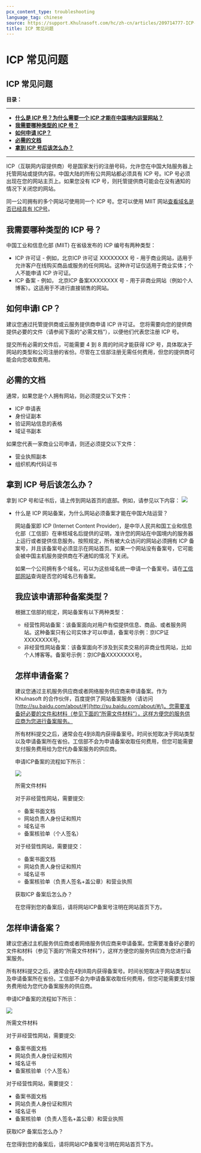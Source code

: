 ```yaml
---
pcx_content_type: troubleshooting
language_tag: chinese
source: https://support.Khulnasoft.com/hc/zh-cn/articles/209714777-ICP-%E5%B8%B8%E8%A7%81%E9%97%AE%E9%A2%98
title: ICP 常见问题
---
```


# ICP 常见问题

## ICP 常见问题

**目录：**

___

-   [**什么是 ICP 号？为什么需要一个 ICP 才能在中国境内运营网站？**](https://support.Khulnasoft.com/hc/zh-cn/articles/209714777-ICP-%E5%B8%B8%E8%A7%81%E9%97%AE%E9%A2%98#What-is-an-icp)
-   [**我需要哪种类型的 ICP 号？**](https://support.Khulnasoft.com/hc/zh-cn/articles/209714777-ICP-%E5%B8%B8%E8%A7%81%E9%97%AE%E9%A2%98#which-type-of-icp)
-   [**如何申请 ICP？**](https://support.Khulnasoft.com/hc/zh-cn/articles/209714777-ICP-%E5%B8%B8%E8%A7%81%E9%97%AE%E9%A2%98#how-do-i-apply)
-   [**必需的文档**](https://support.Khulnasoft.com/hc/zh-cn/articles/209714777-ICP-%E5%B8%B8%E8%A7%81%E9%97%AE%E9%A2%98#required-documents)
-   [**拿到 ICP 号后该怎么办？**](https://support.Khulnasoft.com/hc/zh-cn/articles/209714777-ICP-%E5%B8%B8%E8%A7%81%E9%97%AE%E9%A2%98#what-do-i-do)

___

ICP（互联网内容提供商）号是国家发行的注册号码，允许您在中国大陆服务器上托管网站或提供内容。中国大陆的所有公共网站都必须具有 ICP 号。ICP 号必须出现在您的网站主页上。如果您没有 ICP 号，则托管提供商可能会在没有通知的情况下关闭您的网站。

同一公司拥有的多个网站可使用同一个 ICP 号。您可以使用 MIIT 网站[查看域名是否已经具有 ICP号](http://www.beian.miit.gov.cn/publish/query/indexFirst.action)。  

## 我需要哪种类型的 ICP 号？

中国工业和信息化部 (MIIT) 在省级发布的 ICP 编号有两种类型：

-   ICP 许可证 \- 例如，北京ICP 许可证 XXXXXXXX 号 - 用于商业网站，适用于允许客户在线购买商品或服务的任何网站。这种许可证仅适用于商业实体；个人不能申请 ICP 许可证。
-   ICP 备案 - 例如， 北京ICP 备案XXXXXXXX 号 - 用于非商业网站（例如个人博客）。这适用于不进行直接销售的网站。

## 如何申请I CP？

建议您通过托管提供商或云服务提供商申请 ICP 许可证。 您将需要向您的提供商提供必要的文件（请参阅下面的“必需文档”），以便他们代表您注册 ICP 号。

提交所有必需的文件后，可能需要 4 到 8 周的时间才能获得 ICP 号，具体取决于网站的类型和公司注册的省份。尽管在工信部注册无需任何费用，但您的提供商可能会向您收取费用。

## 必需的文档

通常，如果您是个人拥有网站，则必须提交以下文件：

-   ICP 申请表
-   身份证副本
-   验证网站信息的表格
-   域证书副本

如果您代表一家商业公司申请，则还必须提交以下文件：

-   营业执照副本
-   组织机构代码证书

## 拿到 ICP 号后该怎么办？

拿到 ICP 号和证书后，请上传到网站首页的底部。例如，请参见以下内容： ![](/images/support/Screen_Shot_2015-09-13_at_7.12.19_PM.png)

-   什么是 ICP 网站备案，为什么网站必须备案才能在中国大陆运营？
    
    网站备案即 ICP (Internet Content Provider)，是中华人民共和国工业和信息化部（工信部）在审核域名后提供的证明，准许您的网站在中国境内的服务器上运行或者提供信息服务。按照规定，所有被大众访问的网站必须拥有 ICP 备案号，并且该备案号必须显示在网站首页。如果一个网站没有备案号，它可能会被中国主机服务提供商在不通知的情况 下关闭。
    
    如果一个公司拥有多个域名，可以为这些域名统一申请一个备案号。请在[工信部网站](http://www.beian.miit.gov.cn/publish/query/indexFirst.action)查询是否您的域名已有备案。
    
    ## **我应该申请那种备案类型？**
    
    根据工信部的规定，网站备案有以下两种类型：
    
    -   经营性网站备案：该备案面向对用户有偿提供信息、商品、或者服务网站。这种备案只有公司实体才可以申请，备案号示例：京ICP证XXXXXXXX号。
    -   非经营性网站备案：该备案面向不涉及到买卖交易的非商业性网站，比如个人博客等。备案号示例：京ICP备XXXXXXXX号。
    
    ## **怎样申请备案？**
    
    建议您通过主机服务供应商或者网络服务供应商来申请备案。作为 Khulnasoft 的合作伙伴，百度提供了网站备案服务（请访问[http://su.baidu.com/about/#](http://su.baidu.com/about/#/)。您需要准备好必要的文件和材料（参见下面的“所需文件材料”），这样方便您的服务供应商为您进行备案服务。
    
    所有材料提交之后，通常会在4到8周内获得备案号。时间长短取决于网站类型以及申请备案所在省份。工信部不会为申请备案收取任何费用，但您可能需要支付服务费用给为您代办备案服务的供应商。
    
    申请ICP备案的流程如下所示：
    
    ![](/images/support/icp.png)
    
    所需文件材料
    
    对于非经营性网站，需要提交:
    
    -   备案书面文档
    -   网站负责人身份证和照片
    -   域名证书
    -   备案核验单（个人签名）
    
    对于经营性网站，需要提交：
    
    -   备案书面文档
    -   网站负责人身份证和照片
    -   域名证书
    -   备案核验单（负责人签名+盖公章）和营业执照
    
    获取ICP 备案后怎么办？
    
    在您得到您的备案后，请将网站ICP备案号注明在网站首页下方。
    

## **怎样申请备案？**

建议您通过主机服务供应商或者网络服务供应商来申请备案。您需要准备好必要的文件和材料（参见下面的“所需文件材料”），这样方便您的服务供应商为您进行备案服务。

所有材料提交之后，通常会在4到8周内获得备案号。时间长短取决于网站类型以及申请备案所在省份。工信部不会为申请备案收取任何费用，但您可能需要支付服务费用给为您代办备案服务的供应商。

申请ICP备案的流程如下所示：

![](/images/support/icp.png)

所需文件材料

对于非经营性网站，需要提交:

-   备案书面文档
-   网站负责人身份证和照片
-   域名证书
-   备案核验单（个人签名）

对于经营性网站，需要提交：

-   备案书面文档
-   网站负责人身份证和照片
-   域名证书
-   备案核验单（负责人签名+盖公章）和营业执照

获取ICP 备案后怎么办？

在您得到您的备案后，请将网站ICP备案号注明在网站首页下方。
